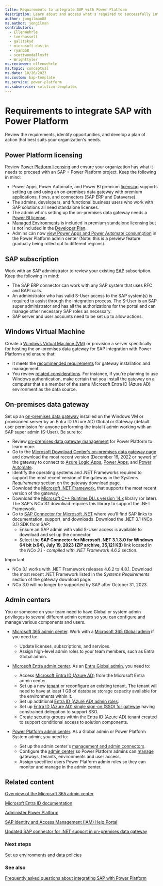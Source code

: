 ```yaml
---
title: Requirements to integrate SAP with Power Platform
description: Learn about and access what's required to successfully integrate SAP with Microsoft Power Platform. 
author: jongilman88
ms.author: jongilman
contributors:
  - EllenWehrle
  - tverhasselt
  - galitskyd
  - microsoft-dustin
  - ryanb58
  - scottwoodallmsft
  - Wrighttyler
ms.reviewer: ellenwehrle
ms.topic: conceptual
ms.date: 10/26/2023
ms.custom: bap-template
ms.service: power-platform
ms.subservice: solution-templates
---
```


# Requirements to integrate SAP with Power Platform

Review the requirements, identify opportunities, and develop a plan of action that best suits your organization's needs.

## Power Platform licensing

Review [Power Platform licensing](/power-platform/admin/pricing-billing-skus) and ensure your organization has what it needs to proceed with an SAP + Power Platform project. Keep the following in mind:

- Power Apps, Power Automate, and Power BI premium [licensing](https://www.microsoft.com/licensing/default) supports setting up and using an on-premises data gateway with premium applications, flows, and connectors (SAP ERP and Dataverse).
- The admins, developers, and functional business users who work with SAP solutions all need standalone licenses.
- The admin who's setting up the on-premises data gateway needs a [Power BI license](/power-bi/fundamentals/service-features-license-type).
- [Managed Environments](/power-platform/admin/managed-environment-licensing) is included in premium standalone licensing but is not included in the [Developer Plan](/power-platform/developer/plan).
- Admins can now [view Power Apps and Power Automate consumption](/power-platform/admin/view-license-consumption-issues) in the Power Platform admin center (Note: this is a preview feature gradually being rolled out to different regions).

## SAP subscription

Work with an SAP administrator to review your existing [SAP](<https://www.sap.com/>) subscription. Keep the following in mind:
  
- The SAP ERP connector can work with any SAP system that uses RFC and BAPI calls.
- An administrator who has valid S-User access to the SAP system(s) is required to assist through the integration process. The S-User is an SAP super administrator and has all the authorizations for the portal and can manage other necessary SAP roles as necessary.
- SAP server and user accounts need to be set up to allow actions.

## Windows Virtual Machine

Create a [Windows Virtual Machine (VM)](https://azure.microsoft.com/products/virtual-machines/#overview) or provision a server specifically for hosting the on-premises data gateway for SAP integration with Power Platform and ensure that:

- It meets the [recommended requirements](/data-integration/gateway/service-gateway-install#recommended) for gateway installation and management.
- You review [related considerations](/data-integration/gateway/service-gateway-install#related-considerations). For instance, if you're planning to use Windows authentication, make certain that you install the gateway on a computer that's a member of the same Microsoft Entra ID (Azure AD) environment as the data source.

## On-premises data gateway

Set up an [on-premises data gateway](/data-integration/gateway/) installed on the Windows VM or provisioned server by an Entra ID (Azure AD) Global or Gateway (default user permission for anyone performing the install) admin working with an SAP super admin (S-User). Be sure to:

- Review [on-premises data gateway management](/power-platform/admin/onpremises-data-gateway-management) for Power Platform to learn more.
- Go to the [Microsoft Download Center's on-premises data gateway page](https://www.microsoft.com/download/details.aspx?id=53127) and download the most recent version (December 16, 2022 or newer) of the gateway to connect to [Azure Logic Apps](/azure/logic-apps/logic-apps-gateway-install), [Power Apps](/power-apps/maker/canvas-apps/gateway-reference), and [Power Automate](/power-automate/gateway-reference).
- Identify the operating systems and .NET Frameworks required to support the most recent version of the gateway in the _Systems Requirements_ section on the gateway download page.
- Download the [Microsoft .NET Framework.](https://dotnet.microsoft.com/download/dotnet-framework) that supports the most recent version of the gateway.
- Download the [Microsoft C++ Runtime DLLs version 14.x](/cpp/windows/latest-supported-vc-redist?view=msvc-170#visual-studio-2015-2017-2019-and-2022) library (or later). The SAP's NCo 3.1 download requires this library to support the .NET Framework.
- Go to [SAP Connector for Microsoft .NET](https://support.sap.com/en/product/connectors/msnet.html) where you'll find SAP links to documentation, support, and downloads. Download the .NET 3.1 (NCo 3.1) SDK from SAP:
  - Ensure an SAP admin with valid S-User access is available to download and set up the connector.
  - Select the **SAP Connector for Microsoft .NET 3.1.3.0 for Windows 64 bit (x64), July 19, 2023 (ZIP archive, 35,121 KB)** link located in the _NCo 3.1 - compiled with .NET Framework 4.6.2_ section.

> [!IMPORTANT]
>
> - NCo 3.1 works with .NET Framework releases 4.6.2 to 4.8.1. Download the most recent .NET Framework listed in the _Systems Requirements_ section of the gateway download page.
> - NCo 3.0 will no longer be supported by SAP after October 31, 2023.

## Admin centers

You or someone on your team need to have Global or system admin privileges to several different admin centers so you can configure and manage various components and users.

- [Microsoft 365 admin center](<https://admin.microsoft.com/>). Work with a [Microsoft 365 Global admin](/microsoft-365/admin/add-users/about-admin-roles) if you need to:

  - Update licenses, subscriptions, and services.
  - Assign high-level admin roles to your team members, such as Entra Global admin.

- [Microsoft Entra admin center](<https://entra.microsoft.com/>). As an [Entra Global admin](/entra/identity/role-based-access-control/permissions-reference#global-administrator), you need to:

  - Access [Microsoft Entra ID (Azure AD)](https://entra.microsoft.com/#view/Microsoft_AAD_IAM/TenantOverview.ReactView) from the Microsoft Entra admin center.
  - Set up a new [tenant](/entra/identity-platform/quickstart-create-new-tenant) or reconfigure an existing tenant. The tenant will need to have at least 1 GB of database storage capacity available for the environments within it.
  - Set up additional [Entra ID (Azure AD) admin roles](/entra/identity/role-based-access-control/permissions-reference#global-administrator).
  - Set up [Entra ID (Azure AD) single sign-on (SSO) for gateway](/fabric/admin/service-admin-portal-integration#azure-ad-single-sign-on-sso-for-gateway) having constrained delegation to support SSO.
  - Create [security groups](/configure-security-groups.md) within the Entra ID (Azure AD) tenant created to support conditional access to solution components.

- [Power Platform admin center](https://admin.powerplatform.microsoft.com/). As a Global admin or Power Platform System admin, you need to:
  - Set up the admin center's [management and admin connectors](/power-platform/admin/wp-management-monitoring).
  - Configure the [admin center](/power-platform/admin/wp-work-with-admin-portals) so Power Platform admins can [manage](/power-platform/admin/governance-considerations#faq---what-permissions-exist-at-an-azure-ad-tenant-level) gateways, tenants, environments and user access.
  - Assign specified users Power Platform admin roles so they can monitor and manage in the admin center.

## Related content

[Overview of the Microsoft 365 admin center](/microsoft-365/admin/admin-overview/admin-center-overview)

[Microsoft Entra ID documentation](/entra/identity/)

[Administer Power Platform](/power-platform/admin/)

[SAP Identity and Access Management (IAM) Help Portal](https://help.sap.com/docs/btp/sap-business-technology-platform/identity-and-access-management-iam)

[Updated SAP connector for .NET support in on-premises data gateway](https://powerautomate.microsoft.com/blog/updated-sap-connector-for-net-support-in-on-premises-data-gateway/)
  
### Next steps

[Set up environments and data policies](set-up-environments-data-policies.md)

### See also

[Frequently asked questions about integrating SAP with Power Platform](/faqs.md)
